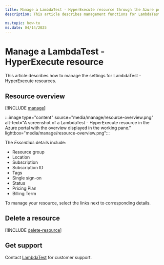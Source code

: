 ```yaml
---
title: Manage a LambdaTest - HyperExecute resource through the Azure portal
description: This article describes management functions for LambdaTest - HyperExecute on the Azure portal.

ms.topic: how-to
ms.date: 04/14/2025
---
```


# Manage a LambdaTest - HyperExecute resource

This article describes how to manage the settings for LambdaTest - HyperExecute resources.

## Resource overview 

[!INCLUDE [manage](../includes/manage.md)]

:::image type="content" source="media/manage/resource-overview.png" alt-text="A screenshot of a LambdaTest - HyperExecute resource in the Azure portal with the overview displayed in the working pane." lightbox="media/manage/resource-overview.png":::

The *Essentials* details include:
- Resource group
- Location
- Subscription
- Subscription ID
- Tags
- Single sign-on
- Status
- Pricing Plan
- Billing Term

To manage your resource, select the links next to corresponding details.

## Delete a resource

[!INCLUDE [delete-resource](../includes/delete-resource.md)]

## Get support

Contact [LambdaTest](https://www.lambdatest.com/contact-us) for customer support. 
